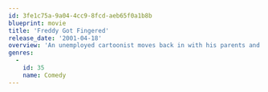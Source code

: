 ```yaml
---
id: 3fe1c75a-9a04-4cc9-8fcd-aeb65f0a1b8b
blueprint: movie
title: 'Freddy Got Fingered'
release_date: '2001-04-18'
overview: 'An unemployed cartoonist moves back in with his parents and younger brother Freddy. When his parents demand he leave, he begins to spread rumors that his father is sexually abusing Freddy.'
genres:
  -
    id: 35
    name: Comedy
---
```

